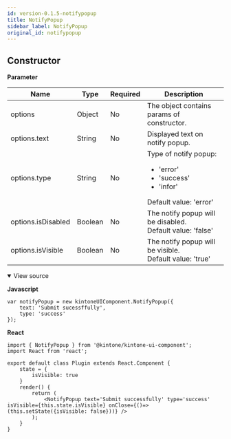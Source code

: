 ```yaml
---
id: version-0.1.5-notifypopup
title: NotifyPopup
sidebar_label: NotifyPopup
original_id: notifypopup
---
```


## Constructor

**Parameter**

| Name| Type| Required| Description |
| --- | --- | --- | --- |
|options|Object|No|The object contains params of constructor.|
|options.text|String|No|Displayed text on notify popup.|
|options.type|String|No|Type of notify popup:<ul><li> 'error' </li><li> 'success'</li><li> 'infor' </li></ul> Default value: 'error'|
|options.isDisabled|Boolean|No|The notify popup will be disabled. <br> Default value: 'false'|
|options.isVisible|Boolean|No|The notify popup will be visible. <br> Default value: 'true'|

<details class="tab-container" open>
<Summary>View source</Summary>

**Javascript**
```
var notifyPopup = new kintoneUIComponent.NotifyPopup({
    text: 'Submit sucessffully',
    type: 'success'
});
```
**React**
```
import { NotifyPopup } from '@kintone/kintone-ui-component';
import React from 'react';
   
export default class Plugin extends React.Component {
    state = {
        isVisible: true
    }
    render() {
        return (
            <NotifyPopup text='Submit successfully' type='success' isVisible={this.state.isVisible} onClose={()=>(this.setState({isVisible: false}))} />
        );
    }
}

```
</details>